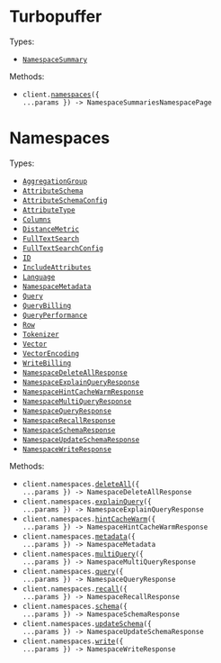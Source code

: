 # Turbopuffer

Types:

- <code><a href="./src/resources/top-level.ts">NamespaceSummary</a></code>

Methods:

- <code title="get /v1/namespaces">client.<a href="./src/index.ts">namespaces</a>({ ...params }) -> NamespaceSummariesNamespacePage</code>

# Namespaces

Types:

- <code><a href="./src/resources/namespaces.ts">AggregationGroup</a></code>
- <code><a href="./src/resources/namespaces.ts">AttributeSchema</a></code>
- <code><a href="./src/resources/namespaces.ts">AttributeSchemaConfig</a></code>
- <code><a href="./src/resources/namespaces.ts">AttributeType</a></code>
- <code><a href="./src/resources/namespaces.ts">Columns</a></code>
- <code><a href="./src/resources/namespaces.ts">DistanceMetric</a></code>
- <code><a href="./src/resources/namespaces.ts">FullTextSearch</a></code>
- <code><a href="./src/resources/namespaces.ts">FullTextSearchConfig</a></code>
- <code><a href="./src/resources/namespaces.ts">ID</a></code>
- <code><a href="./src/resources/namespaces.ts">IncludeAttributes</a></code>
- <code><a href="./src/resources/namespaces.ts">Language</a></code>
- <code><a href="./src/resources/namespaces.ts">NamespaceMetadata</a></code>
- <code><a href="./src/resources/namespaces.ts">Query</a></code>
- <code><a href="./src/resources/namespaces.ts">QueryBilling</a></code>
- <code><a href="./src/resources/namespaces.ts">QueryPerformance</a></code>
- <code><a href="./src/resources/namespaces.ts">Row</a></code>
- <code><a href="./src/resources/namespaces.ts">Tokenizer</a></code>
- <code><a href="./src/resources/namespaces.ts">Vector</a></code>
- <code><a href="./src/resources/namespaces.ts">VectorEncoding</a></code>
- <code><a href="./src/resources/namespaces.ts">WriteBilling</a></code>
- <code><a href="./src/resources/namespaces.ts">NamespaceDeleteAllResponse</a></code>
- <code><a href="./src/resources/namespaces.ts">NamespaceExplainQueryResponse</a></code>
- <code><a href="./src/resources/namespaces.ts">NamespaceHintCacheWarmResponse</a></code>
- <code><a href="./src/resources/namespaces.ts">NamespaceMultiQueryResponse</a></code>
- <code><a href="./src/resources/namespaces.ts">NamespaceQueryResponse</a></code>
- <code><a href="./src/resources/namespaces.ts">NamespaceRecallResponse</a></code>
- <code><a href="./src/resources/namespaces.ts">NamespaceSchemaResponse</a></code>
- <code><a href="./src/resources/namespaces.ts">NamespaceUpdateSchemaResponse</a></code>
- <code><a href="./src/resources/namespaces.ts">NamespaceWriteResponse</a></code>

Methods:

- <code title="delete /v2/namespaces/{namespace}">client.namespaces.<a href="./src/resources/namespaces.ts">deleteAll</a>({ ...params }) -> NamespaceDeleteAllResponse</code>
- <code title="post /v2/namespaces/{namespace}/explain_query">client.namespaces.<a href="./src/resources/namespaces.ts">explainQuery</a>({ ...params }) -> NamespaceExplainQueryResponse</code>
- <code title="get /v1/namespaces/{namespace}/hint_cache_warm">client.namespaces.<a href="./src/resources/namespaces.ts">hintCacheWarm</a>({ ...params }) -> NamespaceHintCacheWarmResponse</code>
- <code title="get /v1/namespaces/{namespace}/metadata">client.namespaces.<a href="./src/resources/namespaces.ts">metadata</a>({ ...params }) -> NamespaceMetadata</code>
- <code title="post /v2/namespaces/{namespace}/query?stainless_overload=multiQuery">client.namespaces.<a href="./src/resources/namespaces.ts">multiQuery</a>({ ...params }) -> NamespaceMultiQueryResponse</code>
- <code title="post /v2/namespaces/{namespace}/query">client.namespaces.<a href="./src/resources/namespaces.ts">query</a>({ ...params }) -> NamespaceQueryResponse</code>
- <code title="post /v1/namespaces/{namespace}/_debug/recall">client.namespaces.<a href="./src/resources/namespaces.ts">recall</a>({ ...params }) -> NamespaceRecallResponse</code>
- <code title="get /v1/namespaces/{namespace}/schema">client.namespaces.<a href="./src/resources/namespaces.ts">schema</a>({ ...params }) -> NamespaceSchemaResponse</code>
- <code title="post /v1/namespaces/{namespace}/schema">client.namespaces.<a href="./src/resources/namespaces.ts">updateSchema</a>({ ...params }) -> NamespaceUpdateSchemaResponse</code>
- <code title="post /v2/namespaces/{namespace}">client.namespaces.<a href="./src/resources/namespaces.ts">write</a>({ ...params }) -> NamespaceWriteResponse</code>
